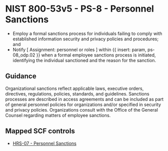 # NIST 800-53v5 - PS-8 - Personnel Sanctions
- Employ a formal sanctions process for individuals failing to comply with established information security and privacy policies and procedures; and
- Notify \[ Assignment: personnel or roles \] within {{ insert: param, ps-08_odp.02 }} when a formal employee sanctions process is initiated, identifying the individual sanctioned and the reason for the sanction.
## Guidance
Organizational sanctions reflect applicable laws, executive orders, directives, regulations, policies, standards, and guidelines. Sanctions processes are described in access agreements and can be included as part of general personnel policies for organizations and/or specified in security and privacy policies. Organizations consult with the Office of the General Counsel regarding matters of employee sanctions.
## Mapped SCF controls
- [HRS-07 - Personnel Sanctions](../scf/hrs-07-personnelsanctions.md)